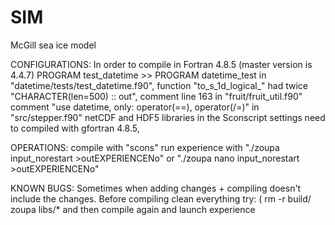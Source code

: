 # SIM
McGill sea ice model

CONFIGURATIONS:
  In order to compile in Fortran 4.8.5 (master version is 4.4.7)
  PROGRAM test_datetime >> PROGRAM datetime_test in "datetime/tests/test_datetime.f90",
  function "to_s_1d_logical_" had twice "CHARACTER(len=500) :: out",  comment line 163 in "fruit/fruit_util.f90"
  comment "use datetime, only: operator(==), operator(/=)" in  "src/stepper.f90"
  netCDF and HDF5 libraries in the Sconscript settings need to compiled with gfortran 4.8.5, 

OPERATIONS:
compile with "scons"
run experience with "./zoupa input_norestart >outEXPERIENCENo" or "./zoupa nano input_norestart >outEXPERIENCENo" 


  
KNOWN BUGS:
Sometimes when adding changes + compiling doesn't include the changes. Before compiling clean everything try: ( rm -r build/ zoupa libs/* and then compile again and launch experience
